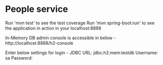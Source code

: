 # People service

Run 'mvn test' to see the test coverage
Run 'mvn spring-boot:run' to see the application in action in your localhost:8888

In-Memory DB admin console is accessible in below -
http://localhost:8888/h2-console

Enter below settings for login -
JDBC URL: jdbc:h2:mem:testdb
Username: sa
Password: <leave password field blank>